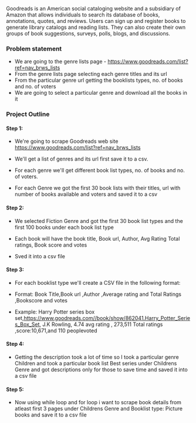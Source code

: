 Goodreads is an American social cataloging website and a subsidiary of Amazon that allows individuals to search its database of books, annotations, quotes, and reviews. Users can sign up and register books to generate library catalogs and reading lists. They can also create their own groups of book suggestions, surveys, polls, blogs, and discussions.

### Problem statement

* We are going to the genre lists page - https://www.goodreads.com/list?ref=nav_brws_lists
* From the genre lists page selecting each genre titles and its url
* From the particular genre url getting the booklists types, no. of books and no. of voters
* We are going to select a particular genre and download all the books in it

### Project Outline

#### Step 1:

* We're going to scrape Goodreads web site https://www.goodreads.com/list?ref=nav_brws_lists

* We'll get a list of genres and its url first save it to a csv.

* For each genre we'll get different book list types, no. of books and no. of voters.

* For each Genre we got the first 30 book lists with their titles, url with number of books available and voters and saved it to a csv

#### Step 2:

* We selected Fiction Genre and got the first 30 book list types and the first 100 books under each book list type

* Each book will have the book title, Book url, Author, Avg Rating Total ratings, Book score and votes

* Sved it into a csv file

#### Step 3:

* For each booklist type we'll create a CSV file in the following format:

* Format: Book Title,Book url ,Author ,Average rating and Total Ratings ,Bookscore and votes

* Example: Harry Potter series box set,https://www.goodreads.com//book/show/862041.Harry_Potter_Series_Box_Set, J.K Rowling, 4.74 avg rating ‚ 273,511 Total ratings ,score:10,671,and 110 peoplevoted

#### Step 4:

* Getting the description took a lot of time so I took a particular genre Children and took a particular book list Best series under Childrens Genre and got descriptions only for those to save time and saved it into a csv file

#### Step 5:

* Now using while loop and for loop i want to scrape book details from atleast first 3 pages under Childrens Genre and Booklist type: Picture books and save it to a csv file
